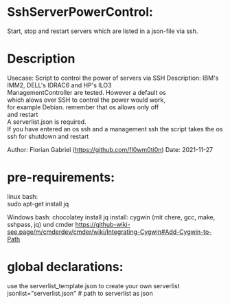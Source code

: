 # SshServerPowerControl:
Start, stop and restart servers which are listed in a json-file via ssh.

# Description
Usecase: Script to control the power of servers via SSH
Description: IBM's IMM2, DELL's IDRAC6 and HP's ILO3   
ManagementController are tested. However a default os  
which alows over SSH to control the power would work,  
for example Debian. remember that os allows only off   
and restart                                            
A serverlist.json is required.                         
If you have entered an os ssh and a management ssh the 
script takes the os ssh for shutdown and restart       

Author: Florian Gabriel (https://github.com/fl0wm0ti0n)
Date: 2021-11-27                                                                                   


# pre-requirements:
linux bash:   
sudo apt-get install jq

Windows bash:
chocolatey install jq
install: cygwin (mit chere, gcc, make, sshpass, jq) und cmder
https://github-wiki-see.page/m/cmderdev/cmder/wiki/Integrating-Cygwin#Add-Cygwin-to-Path

# global declarations:
use the serverlist_template.json to create your own serverlist
jsonlist="serverlist.json" # path to serverlist as json
